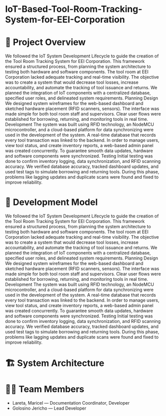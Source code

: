 # IoT-Based-Tool-Room-Tracking-System-for-EEI-Corporation


# 📱 Project Overview

We followed the IoT System Development Lifecycle to guide the creation of the Tool Room Tracking System for EEI Corporation. This framework ensured a structured process, from planning the system architecture to testing both hardware and software components.
The tool room at EEI Corporation lacked adequate tracking and real-time visibility. 
The objective was to create a system that would decrease tool losses, increase accountability, and automate the tracking of tool issuance and returns. We planned the integration of IoT components with a centralized database, specified user roles, and delineated system requirements.
Planning
Design
We designed system wireframes for the web-based dashboard and sketched hardware placement (RFID scanners, sensors). The interface was made simple for both tool room staff and supervisors. Clear user flows were established for borrowing, returning, and monitoring tools in real time.
Development
The system was built using RFID technology, an NodeMCU microcontroller, and a cloud-based platform for data synchronizing were used in the development of the system. A real-time database that records every tool transaction was linked to the backend. In order to manage users, view tool status, and create inventory reports, a web-based admin panel was created concurrently. To guarantee smooth data updates, hardware and software components were synchronized.
Testing
Initial testing was done to confirm inventory logging, data synchronization, and RFID scanning accuracy. We verified database accuracy, tracked dashboard updates, and used test tags to simulate borrowing and returning tools. During this phase, problems like lagging updates and duplicate scans were found and fixed to improve reliability.
# 🔧 Development Model

We followed the IoT System Development Lifecycle to guide the creation of the Tool Room Tracking System for EEI Corporation. This framework ensured a structured process, from planning the system architecture to testing both hardware and software components.
The tool room at EEI Corporation lacked adequate tracking and real-time visibility. 
The objective was to create a system that would decrease tool losses, increase accountability, and automate the tracking of tool issuance and returns. We planned the integration of IoT components with a centralized database, specified user roles, and delineated system requirements.
Planning
Design
We designed system wireframes for the web-based dashboard and sketched hardware placement (RFID scanners, sensors). The interface was made simple for both tool room staff and supervisors. Clear user flows were established for borrowing, returning, and monitoring tools in real time.
Development
The system was built using RFID technology, an NodeMCU microcontroller, and a cloud-based platform for data synchronizing were used in the development of the system. A real-time database that records every tool transaction was linked to the backend. In order to manage users, view tool status, and create inventory reports, a web-based admin panel was created concurrently. To guarantee smooth data updates, hardware and software components were synchronized.
Testing
Initial testing was done to confirm inventory logging, data synchronization, and RFID scanning accuracy. We verified database accuracy, tracked dashboard updates, and used test tags to simulate borrowing and returning tools. During this phase, problems like lagging updates and duplicate scans were found and fixed to improve reliability.
# 🏗️ System Architecture

# 🧑‍💻 Team Members

* Lareta, Maricel — Documentation Coordinator, Developer
* Golosino Jericho — Lead Developer
